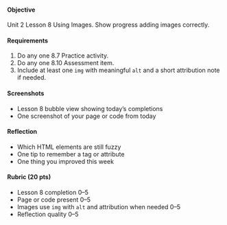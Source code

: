 #### Objective

Unit 2 Lesson 8 Using Images. Show progress adding images correctly.

#### Requirements

1. Do any one 8.7 Practice activity.
2. Do any one 8.10 Assessment item.
3. Include at least one `img` with meaningful `alt` and a short attribution note if needed.

#### Screenshots

- Lesson 8 bubble view showing today’s completions
- One screenshot of your page or code from today

#### Reflection

- Which HTML elements are still fuzzy
- One tip to remember a tag or attribute
- One thing you improved this week

#### Rubric (20 pts)

- Lesson 8 completion 0–5
- Page or code present 0–5
- Images use `img` with `alt` and attribution when needed 0–5
- Reflection quality 0–5
